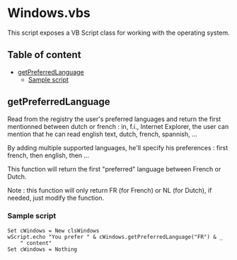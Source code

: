 # Windows.vbs

This script exposes a VB Script class for working with the operating system.

## Table of content

- [getPreferredLanguage](#getpreferredlanguage)
	- [Sample script](#sample-script)

## getPreferredLanguage

Read from the registry the user's preferred languages and return the first mentionned between dutch or french : in, f.i., Internet Explorer, the user can mention that he can read english text, dutch, french, spannish, ...

By adding multiple supported languages, he'll specify his preferences : first french, then english, then ...

This function will return the first "preferred" language between French or Dutch.

Note : this function will only return FR (for French) or NL (for Dutch), if needed, just modify the function.

### Sample script

```vbnet
Set cWindows = New clsWindows
wScript.echo "You prefer " & cWindows.getPreferredLanguage("FR") & _
	" content"
Set cWindows = Nothing
```